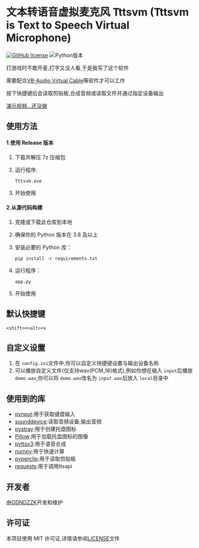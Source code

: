 # **文本转语音虚拟麦克风 Tttsvm (Tttsvm is Text to Speech Virtual Microphone)**

[![GitHub license](https://img.shields.io/github/license/GDNDZZK/keyboardControlMouse.svg)](https://github.com/GDNDZZK/keyboardControlMouse/blob/master/LICENSE) ![Python版本](https://img.shields.io/badge/python-3.8%2B-yellow)

打游戏时不敢开麦,打字又没人看,于是我写了这个软件

需要配合[VB-Audio Virtual Cable](https://vb-audio.com/Cable/index.htm)等软件才可以工作

按下快捷键后会读取剪贴板,合成音频或读取文件并通过指定设备输出

[演示视频...还没做](https://www.bilibili.com/video/)

## 使用方法

#### 1.使用 Release 版本

1. 下载并解压 7z 压缩包
2. 运行程序:

   ```
   Tttsvm.exe
   ```
3. 开始使用

#### 2.从源代码构建

1. 克隆或下载此仓库到本地
2. 确保你的 Python 版本在 3.8 及以上
3. 安装必要的 Python 库：

   ```shell
   pip install -r requirements.txt
   ```
4. 运行程序：

   ```
   app.py
   ```
5. 开始使用

## 默认快捷键

`<shift>+<alt>+x`

## 自定义设置

1. 在 `config.ini`文件中,你可以自定义快捷键设置与输出设备名称
2. 可以播放自定义文件(仅支持wav(PCM_16)格式),例如你想在输入 `input`后播放 `demo.wav`,你可以将 `demo.wav`改名为 `input.wav`后放入 `local`目录中

## 使用到的库

- [pynput](https://github.com/moses-palmer/pynput):用于获取键盘输入
- [sounddevice](https://github.com/spatialaudio/python-sounddevice):读取音频设备,输出音频
- [pystray](https://github.com/moses-palmer/pystray):用于创建托盘图标
- [Pillow](https://github.com/python-pillow):用于加载托盘图标的图像
- [pyttsx3](https://github.com/nateshmbhat/pyttsx3):用于语音合成
- [numpy](https://github.com/numpy/numpy):用于快速计算
- [pyperclip](https://github.com/asweigart/pyperclip):用于读取剪贴板
- [requests](https://github.com/psf/requests):用于调用ttsapi

## 开发者

由[GDNDZZK](https://github.com/GDNDZZK)开发和维护

## 许可证

本项目使用 MIT 许可证,详情请参阅[LICENSE](https://github.com/GDNDZZK/Tttsvm/blob/master/LICENSE)文件
